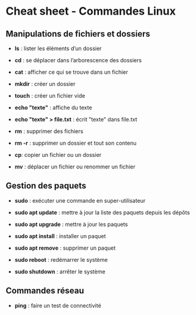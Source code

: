# Cheat sheet - Commandes Linux

## Manipulations de fichiers et dossiers

* **ls** : lister les éléments d’un dossier

* **cd** : se déplacer dans l’arborescence des dossiers

* **cat** : afficher ce qui se trouve dans un fichier 

* **mkdir** : créer un dossier

* **touch** : créer un fichier vide 

* **echo "texte"** : affiche du texte

* **echo "texte" > file.txt** : écrit "texte" dans file.txt

* **rm** : supprimer des fichiers

* **rm -r** : supprimer un dossier et tout son contenu

* **cp**: copier un fichier ou un dossier

* **mv** : déplacer un fichier ou renommer un fichier

## Gestion des paquets

* **sudo** : exécuter une commande en super-utilisateur

* **sudo apt update** : mettre à jour la liste des paquets depuis les dépôts 

* **sudo apt upgrade** : mettre à jour les paquets

* **sudo apt install** : installer un paquet

* **sudo apt remove** : supprimer un paquet  

* **sudo reboot** : redémarrer le système

* **sudo shutdown** : arrêter le système

## Commandes réseau

* **ping** : faire un test de connectivité
